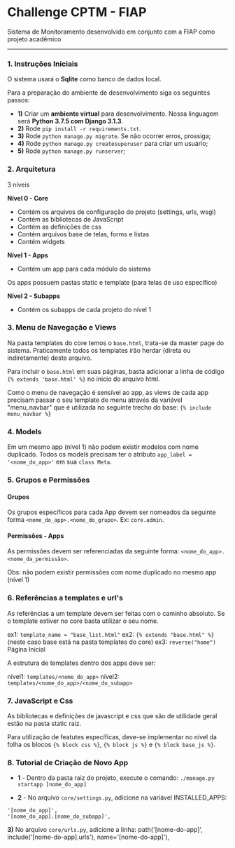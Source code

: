 # Challenge CPTM - FIAP
Sistema de Monitoramento desenvolvido em conjunto com a FIAP como projeto acadêmico
**********

### 1. Instruções Iniciais

O sistema usará o **Sqlite** como banco de dados local.

Para a preparação do ambiente de desenvolvimento siga os seguintes passos:

- **1)** Criar um **ambiente virtual** para desenvolvimento. Nossa linguagem será **Python 3.7.5 com Django 3.1.3**.
- **2)** Rode `pip install -r requirements.txt`.
- **3)** Rode `python manage.py migrate`. Se não ocorrer erros, prossiga;
- **4)** Rode `python manage.py createsuperuser` para criar um usuário;
- **5)** Rode `python manage.py runserver`;

### 2. Arquitetura

3 níveis

**Nível 0 - Core**
* Contém os arquivos de configuração do projeto (settings, urls, wsgi)
* Contém as bibliotecas de JavaScript 
* Contém as definições de css
* Contém arquivos base de telas, forms e listas
* Contém widgets

**Nível 1 - Apps**
* Contém um app para cada módulo do sistema

Os apps possuem pastas static e template (para telas de uso específico)

**Nível 2 - Subapps**
* Contém os subapps de cada projeto do nível 1

### 3. Menu de Navegação e Views

Na pasta templates do core temos o `base.html`, trata-se da master page do sistema. Praticamente todos os templates irão herdar (direta ou indiretamente) deste arquivo.

Para incluir o `base.html` em suas páginas, basta adicionar a linha de código `{% extends 'base.html' %}` no inicio do arquivo html.

Como o menu de navegação é sensível ao app, as views de cada app precisam passar o seu template de menu através da variável "menu_navbar" que é utilizada no seguinte trecho do base: `{% include menu_navbar %}`

### 4. Models

Em um mesmo app (nível 1) não podem existir modelos com nome duplicado. Todos os models precisam ter o atributo `app_label = '<nome_do_app>'` em sua `class Meta`.

### 5. Grupos e Permissões

#### Grupos
Os grupos específicos para cada App devem ser nomeados da seguinte forma `<nome_do_app>.<nome_do_grupo>`. 
Ex: `core.admin`.

#### Permissões - Apps

As permissões devem ser referenciadas da seguinte forma: `<nome_do_app>.<nome_da_permissão>`.

Obs: não podem existir permissões com nome duplicado no mesmo app (nível 1)

### 6. Referências a templates e url's

As referências a um template devem ser feitas com o caminho absoluto. Se o template estiver no core basta utilizar o seu nome.

ex1: `template_name = "base_list.html"`
ex2: `{% extends "base.html" %}` (neste caso base está na pasta templates do core)
ex3: `reverse("home")` Página Inicial

A estrutura de templates dentro dos apps deve ser:

nível1: `templates/<nome_do_app>`
nível2: `templates/<nome_do_app>/<nome_do_subapp>`

### 7. JavaScript e Css

As bibliotecas e definições de javascript e css que são de utilidade geral estão na pasta static raiz.

Para utilização de featutes específicas, deve-se implementar no nível da folha os blocos `{% block css %}`, `{% block js %}` e `{% block base_js %}`. 

### 8. Tutorial de Criação de Novo App

- **1** - Dentro da pasta raiz do projeto, execute o comando: `./manage.py startapp [nome_do_app]`


- **2** - No arquivo `core/settings.py`, adicione na variável INSTALLED_APPS:

```
'[nome_do_app]',
'[nome_do_app].[nome_do_subapp]',
```

**3)** No arquivo `core/urls.py`, adicione a linha:
	path('[nome-do-app]', include('[nome-do-app].urls'), name='[nome-do-app]'),
